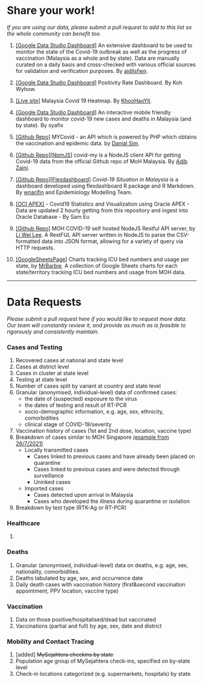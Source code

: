 # Share your work!

_If you are using our data, please submit a pull request to add to this list so the whole community can benefit too._

1) [[Google Data Studio Dashboard]](https://datastudio.google.com/reporting/8ba8d5d5-9a39-4506-af28-7ab8fcd8f8a9)
An extensive dashboard to be used to monitor the state of the Covid-19 outbreak as well as the progress of vaccination (Malaysia as a whole and by state). Data are manually curated on a daily basis and cross-checked with various official sources for validation and verification purposes. By [aidilsfwn](https://github.com/aidilsfwn).

2) [[Google Data Studio Dashboard]](https://datastudio.google.com/s/gIQwV1fDCpg) Positivity Rate Dashboard. By Koh Wyhow.

3) [[Live site]](https://khoohaoyit.github.io/Covid19%20Malaysia%20Heatmap/root.html) Malaysia Covid 19 Heatmap. By [KhooHaoYit](https://github.com/KhooHaoYit/).

4) [[Google Data Studio Dashboard]](https://datastudio.google.com/s/htzzIusE-Es)
An interactive mobile friendly dashboard to monitor covid-19 new cases and deaths in Malaysia (and by state). By syafix

5) [[Github Repo]](https://github.com/danialsim95/mycovid)
MYCovid - an API which is powered by PHP which obtains the vaccination and epidemic data. by [Danial Sim](https://github.com/danialsim95).

6) [[Github Repo]](https://github.com/ADIBzTER/covid-my)[[NpmJS]](https://www.npmjs.com/package/covid-my) covid-my is a NodeJS client API for getting Covid-19 data from the official Github repo of MoH Malaysia. By [Adib Zaini](https://github.com/ADIBzTER).

7) [[Github Repo]](https://github.com/wnarifin/covid-19-malaysia)[[Flexdashboard]](https://wnarifin.github.io/covid-19-malaysia/) _Covid-19 Situation in Malaysia_ is a dashboard developed using flexdashboard R package and R Markdown. By [wnarifin](https://github.com/wnarifin/) and Epidemiology Modelling Team.

8) [[OCI APEX]](https://uujb0vmjcowu1ll-samadw.adb.us-ashburn-1.oraclecloudapps.com/ords/r/skywalkers/covid19/home) - Covid19 Statistics and Visualization using Oracle APEX - Data are updated 2 hourly getting from this repository and ingest into Oracle Database - By Sam Eu

9) [[Github Repo]](https://github.com/leeliwei930/moh-my-covid-express-api)
MOH COVID-19 self hosted NodeJS Restful API server, by [Li Wei Lee](https://techrino.net). A RestFUL API server written in NodeJS to parse the CSV-formatted data into JSON format, allowing for a variety of query via HTTP requests.

11) [[GoogleSheetsPage]](https://docs.google.com/spreadsheets/d/e/2PACX-1vRoUYwjfj1vAWWQX7ODa4rk98WWBlZy7iIZfoP3f6jBUwLwXLrYj6FY1mF_4KZWJ6AyNlmSPHLaGDnP/pubhtml?gid=1287425960&single=true)
Charts tracking ICU bed numbers and usage per state, by [MrBarbie](https://github.com/MrBarbie). A collection of Google Sheets charts for each state/territory tracking ICU bed numbers and usage from MOH data.
---

# Data Requests

_Please submit a pull request here if you would like to request more data. Our team will constantly review it, and provide as much as is feasible to rigorously and consistently maintain._

### Cases and Testing

1) Recovered cases at national and state level
2) Cases at district level
3) Cases in cluster at state level
4) Testing at state level
5) Number of cases split by variant at country and state level
6) Granular (anonymised, individual-level) data of confirmed cases:
   - the date of (suspected) exposure to the virus
   - the dates of testing and result of RT-PCR
   - socio-demographic information, e.g. age, sex, ethnicity, comorbidities
   - clinical stage of COVID-19/severity
7) Vaccination history of cases (1st and 2nd dose, location, vaccine type)
8) Breakdown of cases similar to MOH Singapore [(example from 26/7/2021)](https://www.moh.gov.sg/news-highlights/details/update-on-local-covid-19-situation-(26-july-2021))
   - Locally transmitted cases
     - Cases linked to previous cases and have already been placed on quarantine
     - Cases linked to previous cases and were detected through surveillance
     - Uninked cases
   - Imported cases
     - Cases detected upon arrival in Malaysia
     - Cases who developed the illness during quarantine or isolation
 9) Breakdown by test type (RTK-Ag or RT-PCR)
   
### Healthcare

1)

### Deaths

1) Granular (anonymised, individual-level) data on deaths, e.g. age, sex, nationality, comorbidities.
2) Deaths tabulated by age, sex, and occurrence date
3) Daily death cases with vaccination history (first&second vaccination appointment, PPV location, vaccine type)

### Vaccination

1) Data on those positive/hospitalised/dead but vaccinated
2) Vaccinations (partial and full) by age, sex, date and district

### Mobility and Contact Tracing

1) [added] ~~MySejahtera checkins by state~~
2) Population age group of MySejahtera check-ins, specified on by-state level
3) Check-in locations categorized (e.g. supermarkets, hospitals) by state

